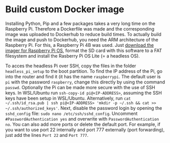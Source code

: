 # Build custom Docker image
Installing Python, Pip and a few packages takes a very long time on the Raspberry Pi. Therefore a Dockerfile was made and the corresponding image was uploaded to Dockerhub to reduce build times. To actually build the image and push to Dockerhub, you need the ARM architecture of the Raspberry Pi. For this, a Raspberry Pi 4B was used. Just [download the imager for Raspberry Pi OS](https://www.raspberrypi.org/downloads/), format the SD card with this software to a FAT filesystem and install the Rasberry Pi OS Lite (= a headless OS). 

To acces the headless Pi over SSH, copy the files in the folder `headless_pi_setup` to the boot partition. To find the IP address of the Pi, go into the router and find it (it has the name `raspberrypi`. The default user is `pi` with the password `raspberry`, change this directly by using the command `passwd`. Optionally the Pi can be made more secure with the use of SSH keys. In WSL/Ubuntu run `ssh-copy-id pi@<IP-ADDRESS>`, assuming the SSH keys have been setup in WSL/Ubuntu. Alternatively, run `cat ~/.ssh/id_rsa.pub | ssh pi@<IP-ADDRESS> 'mkdir -p ~/.ssh && cat >> ~/.ssh/authorized_keys'`. Next, disable the password login by opening the `sshd_config` file: `sudo nano /etc/ssh/sshd_config`. Uncomment `#PasswordAuthentication yes` and overwrite with `PasswordAuthentication no`. You can also add more ports or delete the default port. For example, if you want to use port 22 internally and port 777 externally (port forwarding), just add the lines `Port 22` and `Port 777`.
